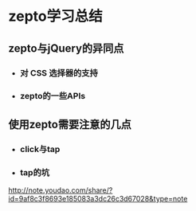 # zepto学习总结
## zepto与jQuery的异同点
* ### 对 CSS 选择器的支持
* ### zepto的一些APIs
## 使用zepto需要注意的几点
* ### click与tap
* ### tap的坑

http://note.youdao.com/share/?id=9af8c3f8693e185083a3dc26c3d67028&type=note